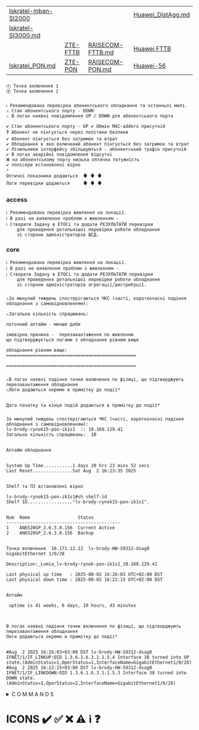 

|           |           |             |             |
| :-------- | :-------- | :---------- | :---------- |
| [Iskratel-mban-SI2000](Iskratel-mban-SI2000.md)  |                          |                                      |  [Huawei_DistAgg.md](Huawei_DistAgg.md)  |
| [Iskratel-SI3000.md](Iskratel-SI3000.md)         |                          |                                      | |
|                                                  | [ZTE-FTTB](ZTE-FTTB.md)  | [RAISECOM-FTTB.md](RAISECOM_FTTB.md) | [Huawei FTTB](Huawei_FTTB.md)   |
| [Iskratel_PON.md](Iskratel_PON.md)               | [ZTE-PON](ZTE_PON.md)    | [RAISECOM-PON.md](RAISECOM_PON.md)   | [Huawei-56](Huawei-56.md)       |                              |



###
    ⓵ Точка включення 1
    ⓶ Точка включення 2

###
    ℹ️ Рекомендована перевірка абонентського обладнання та останньої милі.
    ⚠️ Стан абонентського порту - DOWN
    ⚠️ В логах наявні повідомлення UP / DOWN для абонентського порта

    ✔️ Стан абонентського порту - UP ✔️ Обмін MAC-adders присутній
    ❓ Абонент не пінгується через політики безпеки 
    ✔️ Абонент пінгується без затримок та втрат
    ✔️ Обладнання в яке включений абонент пінгується без затримок та втрат
    ✔️ Лічильники інтерфейсу збільшуються - абонентський трафік присутній
    ✔️ В логах аварійні повідомлення відсутні
    ❌ на абонентському порту низька оптична потужність
    ✔️ полісери встановлені вірно
    ⚡ 
    Оптичні показники додаються  🡇 🡇 🡇  
    Логи перевірки додаються     🡇 🡇 🡇

### ассеss
    ℹ️ Рекомендована перевірка живлення на локації.
    ℹ️ В разі не виявлення проблем з живленням - 
    ℹ️ Створити Задачу в ЕТОСі та додати РЕЗУЛЬТАТИ перевірки 
        для проведення детальнішої перевірки роботи обладнання 
        зі сторони адміністраторів ШСД.  
 
 ### core
    ℹ️ Рекомендована перевірка живлення на локації.
    ℹ️ В разі не виявлення проблем з живленням - 
    ℹ️ Створити Задачу в ЕТОСі та додати РЕЗУЛЬТАТИ перевірки 
        для проведення детальнішої перевірки роботи обладнання 
        зі сторони адміністраторів агрегації/дистрибуції.

 ###
 
    ⚠️За минулий тиждень спостерігаються ЧКС (часті, короткочасні падіння обладнання з самовідновленням):

    ⚠️Загальна кількість спрацювань:

    поточний аптайм - менше доби

    імовірна причина -  перезавантаження по живленню
    що підтверджується логами з обладнання рівнем вище

    обладнання рівнем вище:
    =================================================

    =================================================

 
###
 
    ⚠️В логах наявні падіння точки включення по фізиці, що підтверджують перезавантаження обладнання
    ⚠️Логи додаються окремо в примітку до події*
 
 
    Дата початку та кінця подій додаються в примітку до події*






###
```
За минулий тиждень спостерігаються ЧКС (часті, короткочасні падіння обладнання з самовідновленням):
lv-brody-rynok15-pon-ik1s1  :: 10.168.129.41
Загальна кількість спрацювань:  10


Аптайм обладнання


System Up Time...........1 days 20 hrs 23 mins 52 secs
Last Reset...............Sat Aug  2 16:23:35 2025


Shelf та ПЗ встановлені вірно

lv-brody-rynok15-pon-ik1s1#sh shelf-id 
Shelf ID................."lv-brody-rynok15-pon-ik1s1".


Num  Name                  Status
-------------------------------------------
1    AN6520GP_2.6.3.0.156  Current Active
2    AN6520GP_2.6.3.0.156  Backup


Точка включення  10.171.12.12  lv-brody-HW-S9312-dsag0     GigabitEthernet 1/0/28

Description:_Lumia_lv-brody-rynok-pon-ik1s1_10.168.129.41

Last physical up time   : 2025-08-02 16:26:03 UTC+02:00 DST
Last physical down time : 2025-08-02 16:22:15 UTC+02:00 DST


Аптайм 

 uptime is 41 weeks, 6 days, 10 hours, 43 minutes



В логах наявні падіння точки включення по фізиці, що підтверджують перезавантаження обладнання
Логи додаються окремо в примітку до події*


#Aug  2 2025 16:26:03+03:00 DST lv-brody-HW-S9312-dsag0 IFNET/1/IF_LINKUP:OID 1.3.6.1.6.3.1.1.5.4 Interface 38 turned into UP state.(AdminStatus=1,OperStatus=1,InterfaceName=GigabitEthernet1/0/28)
#Aug  2 2025 16:22:15+03:00 DST lv-brody-HW-S9312-dsag0 IFNET/1/IF_LINKDOWN:OID 1.3.6.1.6.3.1.1.5.3 Interface 38 turned into DOWN state.(AdminStatus=1,OperStatus=2,InterfaceName=GigabitEthernet1/0/28)

```


<details>
  <summary> C O M M A N D S </summary>

|  C O R E  |           | A C C E S S | S C E N A R I O |
| :-------- | :-------- | :---------- | :---------- |
| [Juniper-mx](Juniper-mx.md)         || [Huawei-56](Huawei-56.md) |
|                                     || [BDCOM](BDCOM.md) |
|                                     || [RAISECOM FTTB](FTTB_RAISECOM.md) |
|                                     || [ZTE](ZTE) |
|                                     || [D-LINK](D-LINK) |
|                                     || [Iskratel mban SI2000](Iskratel-mban-SI2000.md)|
|                                     || [Iskratel SI3000](Iskratel-SI3000.md)|
|                                     || [PON ISkratel](PON-ISkratel.md)|
|                                     || [PON RAISECOM](PON_RAISECOM.md)|
|                                     || [PON ZTE.md](PON_ZTE.md)|
|                                     |||
|                                     ||| [l2vpn](l2vpn.md) 
|                                     |||

</details>


# ICONS ✔️ ✅ ❌ ⚠️ ℹ️ ❓ 

